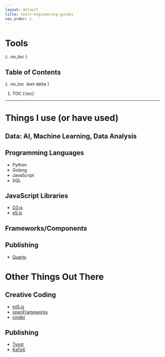 ```yaml
---
layout: default
title: tools-engineering-guides
nav_order: 1
---
```


# Tools
{: .no_toc }

## Table of Contents
{: .no_toc .text-delta }

1. TOC
{:toc}

---

# Things I use (or have used)
## Data: AI, Machine Learning, Data Analysis

## Programming Languages
* Python 
* Golang 
* JavaScript 
* SQL

## JavaScript Libraries
* [D3.js](https://d3js.org/)
* [p5.js](https://p5js.org/)

## Frameworks/Components 

## Publishing 
* [Quarto](https://quarto.org/)

# Other Things Out There 
## Creative Coding  
* [ml5.js](https://ml5js.org/)
* [openFrameworks](https://openframeworks.cc/)
* [cinder](https://libcinder.org/)

## Publishing
* [Typst](https://typst.app/)
* [KaTeX](https://katex.org/)
